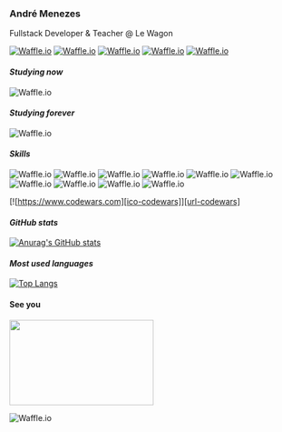 ### André Menezes
Fullstack Developer & Teacher @ Le Wagon

[![Waffle.io](https://img.shields.io/badge/Feel-0A66C2?logo=linkedin&color=blue)][1]
[![Waffle.io](https://img.shields.io/badge/free-25D366?logo=whatsapp&logoColor=white)][2]
[![Waffle.io](https://img.shields.io/badge/to-1DA1F2?logo=twitter&logoColor=white)][3]
[![Waffle.io](https://img.shields.io/badge/contact-EA4335?logo=gmail&logoColor=white)][4]
[![Waffle.io](https://img.shields.io/badge/me-5865F2?logo=discord&logoColor=white)][5]

#### *Studying now*
![Waffle.io](https://img.shields.io/badge/-javascript-F7DF1E?logo=javascript&logoColor=black)

#### *Studying forever*
![Waffle.io](https://img.shields.io/badge/-rails-900d0d?logo=ruby&logoColor=white)

#### *Skills*
![Waffle.io](https://img.shields.io/badge/-ruby-CC0000?logo=ruby&logoColor=white)
![Waffle.io](https://img.shields.io/badge/-rails-900d0d?logo=ruby&logoColor=white)
![Waffle.io](https://img.shields.io/badge/-postgresql-4169E1?logo=postgresql&logoColor=white)
![Waffle.io](https://img.shields.io/badge/-javascript-F7DF1E?logo=javascript&logoColor=black)
![Waffle.io](https://img.shields.io/badge/-html5-E34F26?logo=html5&logoColor=white)
![Waffle.io](https://img.shields.io/badge/-css-1572B6?logo=css3&logoColor=white)
![Waffle.io](https://img.shields.io/badge/-sass-CC6699?logo=sass&logoColor=white)
![Waffle.io](https://img.shields.io/badge/-bootstrap-7952B3?logo=bootstrap&logoColor=white)
![Waffle.io](https://img.shields.io/badge/-heroku-430098?logo=heroku&logoColor=white)
![Waffle.io](https://img.shields.io/badge/-git-F05032?logo=git&logoColor=white)

[![https://www.codewars.com][ico-codewars]][url-codewars]

#### *GitHub stats*
[![Anurag's GitHub stats](https://github-readme-stats.vercel.app/api?username=dedemenezes&count_private=true&show_icons=true&bg_color=1A1B41&icon_color=baff29&title_color=f1ffe7&text_color=c2e7da)](https://github.com/anuraghazra/github-readme-stats)

#### *Most used languages*
[![Top Langs](https://github-readme-stats.vercel.app/api/top-langs/?username=dedemenezes&layout=compact&bg_color=1A1B41&icon_color=baff29&title_color=f1ffe7&text_color=c2e7da)](https://github.com/anuraghazra/github-readme-stats)

#### See you
<img src="https://media.giphy.com/media/losUltlOnYUW4/giphy.gif" width="254px" height="150px">

![Waffle.io](https://img.shields.io/badge/dynamic/json?color=%231a1b41&label=Profile.%20created_at&query=created_at&url=https%3A%2F%2Fapi.github.com%2Fusers%2Fdedemenezes)


<!--
**dedemenezes/dedemenezes** is a ✨ _special_ ✨ repository because its `README.md` (this file) appears on your GitHub profile.

Here are some ideas to get you started:

- 🔭 I’m currently working on ...
- 🌱 I’m currently learning ...
- 👯 I’m looking to collaborate on ...
- 🤔 I’m looking for help with ...
- 💬 Ask me about ...
- 📫 How to reach me: ...
- 😄 Pronouns: ...
- ⚡ Fun fact: ...
-->

[1]: http://www.linkedin.com/in/andre-menezes-developer
[2]: https://api.whatsapp.com/send?phone=5521972614293
[3]: https://twitter.com/dedemenezes_
[4]: mailto:dev.andremenezes@gmail.com
[5]: https://discord.com/users/824855867844853790
[ico-codewars]: https://www.codewars.com/users/dedemenezes/badges/micro
[url-codewars     ]: https://www.codewars.com/users/dedemenezes
